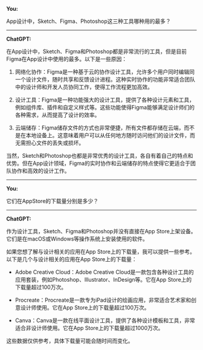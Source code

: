 **You:**

App设计中，Sketch、Figma、Photoshop这三种工具哪种用的最多？

* * *

**ChatGPT:**

在App设计中，Sketch、Figma和Photoshop都是非常流行的工具，但是目前Figma在App设计中使用的最多。以下是一些原因：

1.  网络化协作：Figma是一种基于云的协作设计工具，允许多个用户同时编辑同一个设计文件，随时共享和反馈设计进程。这种实时协作的功能非常适合团队中的设计师和开发人员协同工作，使得工作流程更加高效。
    
2.  设计工具：Figma是一种功能强大的设计工具，提供了各种设计元素和工具，例如组件库、插件和自定义样式等。这些功能使得Figma能够满足设计师们的各种需求，从而提高了设计的效率。
    
3.  云端储存：Figma储存文件的方式也非常便捷，所有文件都存储在云端，而不是在本地设备上。这意味着用户可以从任何地方随时访问他们的设计文件，而无需担心文件的丢失或损坏。
    

当然，Sketch和Photoshop也都是非常优秀的设计工具，各自有着自己的特点和优势。但在App设计领域，Figma的实时协作和云端储存的特点使得它更适合于团队协作和高效的设计工作。

* * *

**You:**

它们在AppStore的下载量分别是多少？

* * *

**ChatGPT:**

作为设计工具，Sketch、Figma和Photoshop并没有直接在App Store上架设备。它们是在macOS或Windows等操作系统上安装使用的软件。

如果您想了解与设计相关的应用在App Store上的下载量，我可以提供一些参考。以下是几个与设计相关的应用在App Store上的下载量：

*   Adobe Creative Cloud：Adobe Creative Cloud是一款包含各种设计工具的应用套装，例如Photoshop、Illustrator、InDesign等。它在App Store上的下载量超过100万次。
    
*   Procreate：Procreate是一款专为iPad设计的绘画应用，非常适合艺术家和创意设计师使用。它在App Store上的下载量超过100万次。
    
*   Canva：Canva是一款在线平面设计工具，提供了各种设计模板和工具，非常适合非设计师使用。它在App Store上的下载量超过1000万次。
    

这些数据仅供参考，具体下载量可能会随时间而变化。